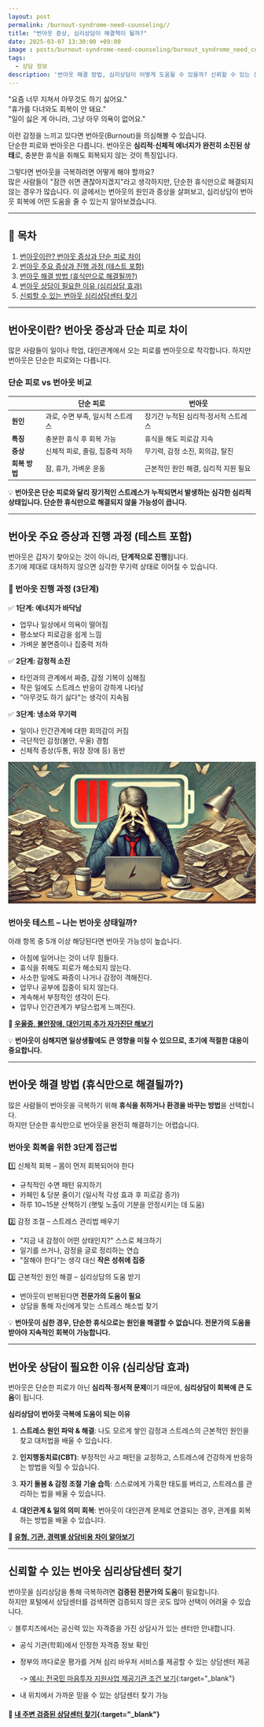 ```yaml
---
layout: post
permalink: /burnout-syndrome-need-counseling//
title: "번아웃 증상, 심리상담이 해결책이 될까?"
date: 2025-03-07 13:30:00 +09:00
image : posts/burnout-syndrome-need-counseling/burnout_syndrome_need_counseling_thumb.png
tags:
  - 상담 정보
description: '번아웃 해결 방법, 심리상담이 어떻게 도움될 수 있을까? 신뢰할 수 있는 상담센터 찾는 법까지 안내합니다.'
---
```


"요즘 너무 지쳐서 아무것도 하기 싫어요."  
"휴가를 다녀와도 회복이 안 돼요."  
"일이 싫은 게 아니라, 그냥 아무 의욕이 없어요."

이런 감정을 느끼고 있다면 번아웃(Burnout)을 의심해볼 수 있습니다.  
단순한 피로와 번아웃은 다릅니다. 번아웃은 **심리적·신체적 에너지가 완전히 소진된 상태**로, 충분한 휴식을 취해도 회복되지 않는 것이 특징입니다.

그렇다면 번아웃을 극복하려면 어떻게 해야 할까요?  
많은 사람들이 "잠깐 쉬면 괜찮아지겠지"라고 생각하지만, 단순한 휴식만으로 해결되지 않는 경우가 많습니다. 이 글에서는 번아웃의 원인과 증상을 살펴보고, 심리상담이 번아웃 회복에 어떤 도움을 줄 수 있는지 알아보겠습니다.

---

## 📌 목차

1. [번아웃이란? 번아웃 증상과 단순 피로 차이](#%EB%B2%88%EC%95%84%EC%9B%83%EC%9D%B4%EB%9E%80-%EB%B2%88%EC%95%84%EC%9B%83-%EC%A6%9D%EC%83%81%EA%B3%BC-%EB%8B%A8%EC%88%9C-%ED%94%BC%EB%A1%9C-%EC%B0%A8%EC%9D%B4)
2. [번아웃 주요 증상과 진행 과정 (테스트 포함)](#%EB%B2%88%EC%95%84%EC%9B%83-%EC%A3%BC%EC%9A%94-%EC%A6%9D%EC%83%81%EA%B3%BC-%EC%A7%84%ED%96%89-%EA%B3%BC%EC%A0%95-%ED%85%8C%EC%8A%A4%ED%8A%B8-%ED%8F%AC%ED%95%A8)
3. [번아웃 해결 방법 (휴식만으로 해결될까?)](#%EB%B2%88%EC%95%84%EC%9B%83-%ED%95%B4%EA%B2%B0-%EB%B0%A9%EB%B2%95-%ED%9C%B4%EC%8B%9D%EB%A7%8C%EC%9C%BC%EB%A1%9C-%ED%95%B4%EA%B2%B0%EB%90%A0%EA%B9%8C)
4. [번아웃 상담이 필요한 이유 (심리상담 효과)](#%EB%B2%88%EC%95%84%EC%9B%83-%EC%83%81%EB%8B%B4%EC%9D%B4-%ED%95%84%EC%9A%94%ED%95%9C-%EC%9D%B4%EC%9C%A0-%EC%8B%AC%EB%A6%AC%EC%83%81%EB%8B%B4-%ED%9A%A8%EA%B3%BC)
5. [신뢰할 수 있는 번아웃 심리상담센터 찾기](#%EC%8B%A0%EB%A2%B0%ED%95%A0-%EC%88%98-%EC%9E%88%EB%8A%94-%EB%B2%88%EC%95%84%EC%9B%83-%EC%8B%AC%EB%A6%AC%EC%83%81%EB%8B%B4%EC%84%BC%ED%84%B0-%EC%B0%BE%EA%B8%B0)

---

## 번아웃이란? 번아웃 증상과 단순 피로 차이

많은 사람들이 일이나 학업, 대인관계에서 오는 피로를 번아웃으로 착각합니다. 하지만 번아웃은 단순한 피로와는 다릅니다.

### 단순 피로 vs 번아웃 비교

|           | **단순 피로**           | **번아웃**               |
| --------- | ------------------- | --------------------- |
| **원인**    | 과로, 수면 부족, 일시적 스트레스 | 장기간 누적된 심리적·정서적 스트레스  |
| **특징**    | 충분한 휴식 후 회복 가능      | 휴식을 해도 피로감 지속         |
| **증상**    | 신체적 피로, 졸림, 집중력 저하  | 무기력, 감정 소진, 회의감, 탈진   |
| **회복 방법** | 잠, 휴가, 가벼운 운동       | 근본적인 원인 해결, 심리적 지원 필요 |

💡 **번아웃은 단순 피로와 달리 장기적인 스트레스가 누적되면서 발생하는 심각한 심리적 상태입니다. 단순한 휴식만으로 해결되지 않을 가능성이 큽니다.**

---

## 번아웃 주요 증상과 진행 과정 (테스트 포함)

번아웃은 갑자기 찾아오는 것이 아니라, **단계적으로 진행**됩니다.  
초기에 제대로 대처하지 않으면 심각한 무기력 상태로 이어질 수 있습니다.

### 🚨 번아웃 진행 과정 (3단계)

✅ **1단계: 에너지가 바닥남**

- 업무나 일상에서 의욕이 떨어짐
- 평소보다 피로감을 쉽게 느낌
- 가벼운 불면증이나 집중력 저하

✅ **2단계: 감정적 소진**

- 타인과의 관계에서 짜증, 감정 기복이 심해짐
- 작은 일에도 스트레스 반응이 강하게 나타남
- "아무것도 하기 싫다"는 생각이 지속됨

✅ **3단계: 냉소와 무기력**

- 일이나 인간관계에 대한 회의감이 커짐
- 극단적인 감정(불안, 우울) 경험
- 신체적 증상(두통, 위장 장애 등) 동반

![나는 번아웃 상태일까?](/images/posts/burnout-syndrome-need-counseling/burnout_fatigue_work_stress.jpg)

### 번아웃 테스트 – 나는 번아웃 상태일까?

아래 항목 중 5개 이상 해당된다면 번아웃 가능성이 높습니다.

- 아침에 일어나는 것이 너무 힘들다.
- 휴식을 취해도 피로가 해소되지 않는다.
- 사소한 일에도 짜증이 나거나 감정이 격해진다.
- 업무나 공부에 집중이 되지 않는다.
- 계속해서 부정적인 생각이 든다.
- 업무나 인간관계가 부담스럽게 느껴진다.

**📌 [우울증, 불안장애, 대인기피 추가 자가진단 해보기](https://blog.bluecheese.kr/self-check-counseling-need/)**

💡 **번아웃이 심해지면 일상생활에도 큰 영향을 미칠 수 있으므로, 초기에 적절한 대응이 중요합니다.**

---

## 번아웃 해결 방법 (휴식만으로 해결될까?)

많은 사람들이 번아웃을 극복하기 위해 **휴식을 취하거나 환경을 바꾸는 방법**을 선택합니다.  
하지만 단순한 휴식만으로 번아웃을 완전히 해결하기는 어렵습니다.

### 번아웃 회복을 위한 3단계 접근법

1️⃣ 신체적 회복 – 몸이 먼저 회복되어야 한다

- 규칙적인 수면 패턴 유지하기
- 카페인 & 당분 줄이기 (일시적 각성 효과 후 피로감 증가)
- 하루 10~15분 산책하기 (햇빛 노출이 기분을 안정시키는 데 도움)

2️⃣ 감정 조절 – 스트레스 관리법 배우기

- "지금 내 감정이 어떤 상태인지?" 스스로 체크하기
- 일기를 쓰거나, 감정을 글로 정리하는 연습
- "잘해야 한다"는 생각 대신 **작은 성취에 집중**

3️⃣ 근본적인 원인 해결 – 심리상담의 도움 받기

- 번아웃이 반복된다면 **전문가의 도움이 필요**
- 상담을 통해 자신에게 맞는 스트레스 해소법 찾기

💡 **번아웃이 심한 경우, 단순한 휴식으로는 원인을 해결할 수 없습니다. 전문가의 도움을 받아야 지속적인 회복이 가능합니다.**

---

## 번아웃 상담이 필요한 이유 (심리상담 효과)

번아웃은 단순한 피로가 아닌 **심리적·정서적 문제**이기 때문에, **심리상담이 회복에 큰 도움**이 됩니다.

**심리상담이 번아웃 극복에 도움이 되는 이유**

1. **스트레스 원인 파악 & 해결**: 나도 모르게 쌓인 감정과 스트레스의 근본적인 원인을 찾고 대처법을 배울 수 있습니다.

2. **인지행동치료(CBT)**: 부정적인 사고 패턴을 교정하고, 스트레스에 건강하게 반응하는 방법을 익힐 수 있습니다.

3. **자기 돌봄 & 감정 조절 기술 습득**: 스스로에게 가혹한 태도를 버리고, 스트레스를 관리하는 법을 배울 수 있습니다.

4. **대인관계 & 일의 의미 회복**: 번아웃이 대인관계 문제로 연결되는 경우, 관계를 회복하는 방법을 배울 수 있습니다.

**📌 [유형, 기관, 경력별 상담비용 차이 알아보기](https://blog.bluecheese.kr/counseling-cost-guide/)**

---

## 신뢰할 수 있는 번아웃 심리상담센터 찾기

번아웃을 심리상담을 통해 극복하려면 **검증된 전문가의 도움**이 필요합니다.<br>
하지만 포털에서 상담센터를 검색하면 검증되지 않은 곳도 많아 선택이 어려울 수 있습니다.

💡 블루치즈에서는 공신력 있는 자격증을 가진 상담사가 있는 센터만 안내합니다.

- 공식 기관(학회)에서 인정한 자격증 정보 확인

- 정부의 까다로운 평가를 거쳐 심리 바우처 서비스를 제공할 수 있는 상담센터 제공
  
  -> [예시: 전국민 마음투자 지원사업 제공기관 조건 보기](https://www.mohw.go.kr/board.es?mid=a10503000000&bid=0027&list_no=1481781&act=view&#share){:target="_blank"}

- 내 위치에서 가까운 믿을 수 있는 상담센터 찾기 가능

#### 📌 [내 주변 검증된 상담센터 찾기](https://bluecheese.kr/?utm_source=blog&utm_medium=social&utm_campaign=bluecheese_blog&utm_content=burnout_syndrome_need_counseling){:target="_blank"}
